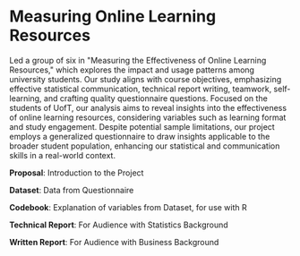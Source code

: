 # Measuring Online Learning Resources
Led a group of six in  "Measuring the Effectiveness of Online Learning Resources," which explores the impact and usage patterns among university students. Our study aligns with course objectives, emphasizing effective statistical communication, technical report writing, teamwork, self-learning, and crafting quality questionnaire questions. Focused on the students of UofT, our analysis aims to reveal insights into the effectiveness of online learning resources, considering variables such as learning format and study engagement. Despite potential sample limitations, our project employs a generalized questionnaire to draw insights applicable to the broader student population, enhancing our statistical and communication skills in a real-world context.

**Proposal**: Introduction to the Project

**Dataset**: Data from Questionnaire 

**Codebook**: Explanation of variables from Dataset, for use with R

**Technical Report**: For Audience with Statistics Background

**Written Report**: For Audience with Business Background
